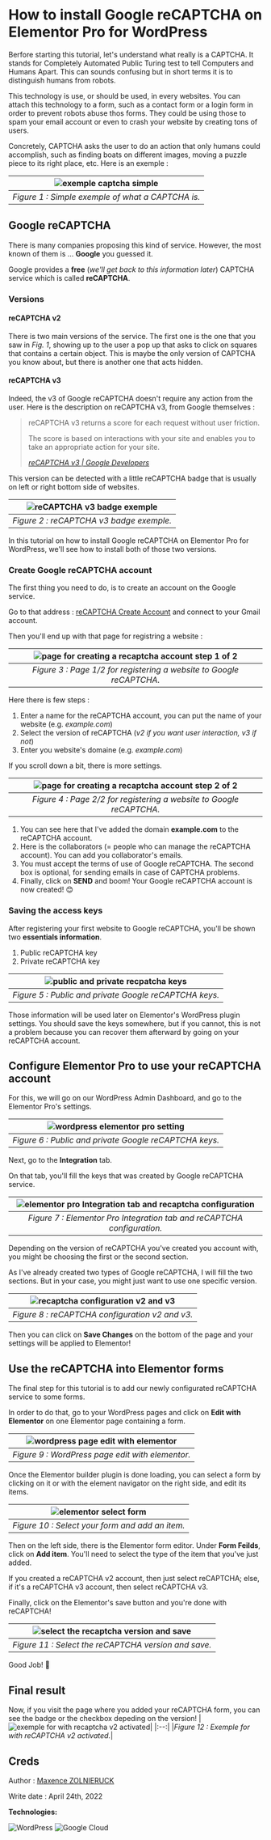 # How to install Google reCAPTCHA on Elementor Pro for WordPress

Berfore starting this tutorial, let's understand what really is a CAPTCHA. It stands for Completely Automated Public Turing test to tell Computers and Humans Apart. This can sounds confusing but in short terms it is to distinguish humans from robots.

This technology is use, or should be used, in every websites. You can attach this technology to a form, such as a contact form or a login form in order to prevent robots abuse thos forms. They could be using those to spam your email account or even to crash your website by creating tons of users.

Concretely, CAPTCHA asks the user to do an action that only humans could accomplish, such as finding boats on different images, moving a puzzle piece to its right place, etc. Here is an exemple :

|![exemple captcha simple](imgs/captcha_exemple.jpg)|
|:--:|
|*Figure 1 : Simple exemple of what a CAPTCHA is.*|

## Google reCAPTCHA

There is many companies proposing this kind of service. However, the most known of them is ... **Google** you guessed it.

Google provides a **free** (*we'll get back to this information later*) CAPTCHA service which is called **reCAPTCHA**.

### Versions

#### reCAPTCHA v2

There is two main versions of the service. The first one is the one that you saw in *Fig. 1*, showing up to the user a pop up that asks to click on squares that contains a certain object. This is maybe the only version of CAPTCHA you know about, but there is another one that acts hidden.

#### reCAPTCHA v3

Indeed, the v3 of Google reCAPTCHA doesn't require any action from the user. Here is the description on reCAPTCHA v3, from Google themselves :

> reCAPTCHA v3 returns a score for each request without user friction.
>
> The score is based on interactions with your site and enables you to take an appropriate action for your site.
>
> *[reCAPTCHA v3 | Google Developers](https://developers.google.com/recaptcha/docs/v3)*

This version can be detected with a little reCAPTCHA badge that is usually on left or right bottom side of websites.

|![reCAPTCHA v3 badge exemple](imgs/v3_captcha_exemple.png)|
|:--:|
|*Figure 2 : reCAPTCHA v3 badge exemple.*|

In this tutorial on how to install Google reCAPTCHA on Elementor Pro for WordPress, we'll see how to install both of those two versions.

### Create Google reCAPTCHA account

The first thing you need to do, is to create an account on the Google service.

Go to that address : [reCAPTCHA Create Account](https://www.google.com/recaptcha/admin/create) and connect to your Gmail account.

Then you'll end up with that page for registring a website :

|![page for creating a recaptcha account step 1 of 2](imgs/recaptcha_create_account_1.jpg)|
|:--:|
|*Figure 3 : Page 1/2 for registering a website to Google reCAPTCHA.*|

Here there is few steps :

1. Enter a name for the reCAPTCHA account, you can put the name of your website (e.g. *example.com*)
2. Select the version of reCAPTCHA (*v2 if you want user interaction, v3 if not*)
3. Enter you website's domaine (e.g. *example.com*)

If you scroll down a bit, there is more settings.

|![page for creating a recaptcha account step 2 of 2](imgs/recaptcha_create_account_2.jpg)|
|:--:|
|*Figure 4 : Page 2/2 for registering a website to Google reCAPTCHA.*|

1. You can see here that I've added the domain **example.com** to the reCAPTCHA account.
2. Here is the collaborators (= people who can manage the reCAPTCHA account). You can add you collaborator's emails.
3. You must accept the terms of use of Google reCAPTCHA. The second box is optional, for sending emails in case of CAPTCHA problems.
4. Finally, click on **SEND** and boom! Your Google reCAPTCHA account is now created! 😊

### Saving the access keys

After registering your first website to Google reCAPTCHA, you'll be shown two **essentials information**.

1. Public reCAPTCHA key
2. Private reCAPTCHA key

|![public and private recpatcha keys](imgs/recaptcha_account_keys.jpg)|
|:--:|
|*Figure 5 : Public and private Google reCAPTCHA keys.*|

Those information will be used later on Elementor's WordPress plugin settings. You should save the keys somewhere, but if you cannot, this is not a problem because you can recover them afterward by going on your reCAPTCHA account.

## Configure Elementor Pro to use your reCAPTCHA account

For this, we will go on our WordPress Admin Dashboard, and go to the Elementor Pro's settings.

|![wordpress elementor pro setting](imgs/wordpress_elementor_pro_settings_dashboard.png)|
|:--:|
|*Figure 6 : Public and private Google reCAPTCHA keys.*|

Next, go to the **Integration** tab.

On that tab, you'll fill the keys that was created by Google reCAPTCHA service.

|![elementor pro Integration tab and recaptcha configuration](imgs/elementor_pro_integration_page.png)|
|:--:|
|*Figure 7 : Elementor Pro Integration tab and reCAPTCHA configuration.*|

Depending on the version of reCAPTCHA you've created you account with, you might be choosing the first or the second section.

As I've already created two types of Google reCAPTCHA, I will fill the two sections. But in your case, you might just want to use one specific version.

|![recaptcha configuration v2 and v3](imgs/elementor_pro_captcha_v2_v3_config.png)|
|:--:|
|*Figure 8 : reCAPTCHA configuration v2 and v3.*|

Then you can click on **Save Changes** on the bottom of the page and your settings will be applied to Elementor!

## Use the reCAPTCHA into Elementor forms

The final step for this tutorial is to add our newly configurated reCAPTCHA service to some forms.

In order to do that, go to your WordPress pages and click on **Edit with Elementor** on one Elementor page containing a form.

|![wordpress page edit with elementor](imgs/wordpress_page_edit_with_elementor.png)|
|:--:|
|*Figure 9 : WordPress page edit with elementor.*|

Once the Elementor builder plugin is done loading, you can select a form by clicking on it or with the element navigator on the right side, and edit its items.

|![elementor select form](imgs/elementor_select_form_add_item.png)|
|:--:|
|*Figure 10 : Select your form and add an item.*|

Then on the left side, there is the Elementor form editor. Under **Form Feilds**, click on **Add item**. You'll need to select the type of the item that you've just added.

If you created a reCAPTCHA v2 account, then just select reCAPTCHA; else, if it's a reCAPTCHA v3 account, then select reCAPTCHA v3.

Finally, click on the Elementor's save button and you're done with reCAPTCHA!

|![select the recaptcha version and save](imgs/elementor_add_captcha_and_save.png)|
|:--:|
|*Figure 11 : Select the reCAPTCHA version and save.*|

Good Job! 🥳

## Final result

Now, if you visit the page where you added your reCAPTCHA form, you can see the badge or the checkbox depeding on the version!
|![exemple for with recaptcha v2 activated](imgs/final_result.png)|
|:--:|
|*Figure 12 : Exemple for with reCAPTCHA v2 activated.*|

## Creds

Author : [Maxence ZOLNIERUCK](https://www.linkedin.com/in/maxence-zol/)

Write date : April 24th, 2022

**Technologies:**

![WordPress](https://img.shields.io/badge/WordPress-%23117AC9.svg?style=for-the-badge&logo=WordPress&logoColor=white)
![Google Cloud](https://img.shields.io/badge/GoogleCloud-%234285F4.svg?style=for-the-badge&logo=google-cloud&logoColor=white)
